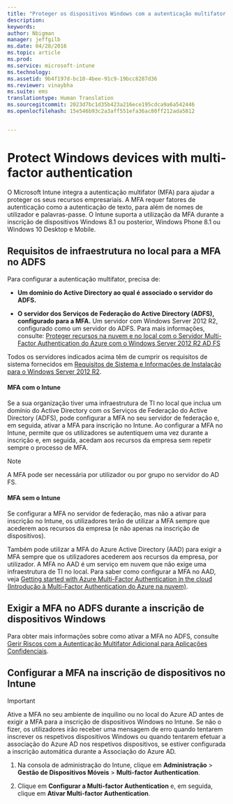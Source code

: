 ```yaml
---
title: "Proteger os dispositivos Windows com a autenticação multifator | Microsoft Intune"
description: 
keywords: 
author: Nbigman
manager: jeffgilb
ms.date: 04/28/2016
ms.topic: article
ms.prod: 
ms.service: microsoft-intune
ms.technology: 
ms.assetid: 9b4f197d-bc10-4bee-91c9-19bcc8287d36
ms.reviewer: vinaybha
ms.suite: ems
translationtype: Human Translation
ms.sourcegitcommit: 2023d7bc1d35b423a216ece195cdca9a6a542446
ms.openlocfilehash: 15e546b93c2a3aff551efa36ac80ff212ada5812


---
```


# Protect Windows devices with multi-factor authentication
O Microsoft Intune integra a autenticação multifator (MFA) para ajudar a proteger os seus recursos empresariais. A MFA requer fatores de autenticação como a autenticação de texto, para além de nomes de utilizador e palavras-passe. O Intune suporta a utilização da MFA durante a inscrição de dispositivos Windows 8.1 ou posterior, Windows Phone 8.1 ou Windows 10 Desktop e Mobile. 

## Requisitos de infraestrutura no local para a MFA no ADFS
Para configurar a autenticação multifator, precisa de:

-   **Um domínio do Active Directory ao qual é associado o servidor do ADFS.**

-   **O servidor dos Serviços de Federação do Active Directory (ADFS), configurado para a MFA.** Um servidor com Windows Server 2012 R2, configurado como um servidor do ADFS. Para mais informações, consulte: [Proteger recursos na nuvem e no local com o Servidor Multi-Factor Authentication do Azure com o Windows Server 2012 R2 AD FS](https://azure.microsoft.com/en-us/documentation/articles/multi-factor-authentication-get-started-adfs-w2k12/)

Todos os servidores indicados acima têm de cumprir os requisitos de sistema fornecidos em [Requisitos de Sistema e Informações de Instalação para o Windows Server 2012 R2](http://technet.microsoft.com/library/dn303418.aspx).

#### MFA com o Intune
Se a sua organização tiver uma infraestrutura de TI no local que inclua um domínio do Active Directory com os Serviços de Federação do Active Directory (ADFS), pode configurar a MFA no seu servidor de federação e, em seguida, ativar a MFA para inscrição no Intune. Ao configurar a MFA no Intune, permite que os utilizadores se autentiquem uma vez durante a inscrição e, em seguida, acedam aos recursos da empresa sem repetir sempre o processo de MFA.

>[!NOTE]
>A MFA pode ser necessária por utilizador ou por grupo no servidor do AD FS.  

#### MFA sem o Intune
Se configurar a MFA no servidor de federação, mas não a ativar para inscrição no Intune, os utilizadores terão de utilizar a MFA sempre que acederem aos recursos da empresa (e não apenas na inscrição de dispositivos).

Também pode utilizar a MFA do Azure Active Directory (AAD) para exigir a MFA sempre que os utilizadores acederem aos recursos da empresa, por utilizador. A MFA no AAD é um serviço em nuvem que não exige uma infraestrutura de TI no local. Para saber como configurar a MFA no AAD, veja [Getting started with Azure Multi-Factor Authentication in the cloud (Introdução à Multi-Factor Authentication do Azure na nuvem)](https://azure.microsoft.com/en-us/documentation/articles/multi-factor-authentication-get-started-cloud/).

## Exigir a MFA no ADFS durante a inscrição de dispositivos Windows
Para obter mais informações sobre como ativar a MFA no ADFS, consulte [Gerir Riscos com a Autenticação Multifator Adicional para Aplicações Confidenciais](http://technet.microsoft.com/library/dn280949.aspx).

## Configurar a MFA na inscrição de dispositivos no Intune
>[!Important]  
>Ative a MFA no seu ambiente de inquilino ou no local do Azure AD antes de exigir a MFA para a inscrição de dispositivos Windows no Intune. Se não o fizer, os utilizadores irão receber uma mensagem de erro quando tentarem inscrever os respetivos dispositivos Windows ou quando tentarem efetuar a associação do Azure AD nos respetivos dispositivos, se estiver configurada a inscrição automática durante a Associação do Azure AD.

1.  Na consola de administração do Intune, clique em **Administração** &gt; **Gestão de Dispositivos Móveis** &gt; **Multi-factor Authentication**.

2.  Clique em **Configurar a Multi-factor Authentication** e, em seguida, clique em **Ativar Multi-factor Authentication**.




<!--HONumber=Jun16_HO4-->


